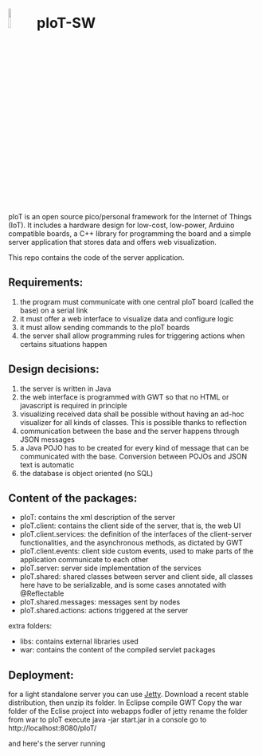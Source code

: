<img src="http://openclipart.org/people/Scout/Chick.svg" width="10%" height="10%"/> pIoT-SW
===========================================================================================


pIoT is an open source pico/personal framework for the Internet of Things (IoT).
It includes a hardware design for low-cost, low-power, Arduino compatible boards, a C++ library for programming the board and a simple server application that stores data and offers web visualization.


This repo contains the code of the server application.

Requirements:
-------------

1.  the program must communicate with one central pIoT board (called the base) on a serial link
2.  it must offer a web interface to visualize data and configure logic
3.  it must allow sending commands to the pIoT boards
4.  the server shall allow programming rules for triggering actions when certains situations happen


Design decisions:
-----------------

1.  the server is written in Java
2.  the web interface is programmed with GWT so that no HTML or javascript is required in principle
3.  visualizing received data shall be possible without having an ad-hoc visualizer for all kinds of classes. This is possible thanks to reflection
4.  communication between the base and the server happens through JSON messages
5.  a Java POJO has to be created for every kind of message that can be communicated with the base. Conversion between POJOs and JSON text is automatic
6.  the database is object oriented (no SQL)


Content of the packages:
------------------------

*  pIoT: contains the xml description of the server
*  pIoT.client: contains the client side of the server, that is, the web UI
*  pIoT.client.services: the definition of the interfaces of the client-server functionalities, and the asynchronous methods, as dictated by GWT
*  pIoT.client.events: client side custom events, used to make parts of the application communicate to each other
*  pIoT.server: server side implementation of the services
*  pIoT.shared: shared classes between server and client side, all classes here have to be serializable, and is some cases annotated with @Reflectable
*  pIoT.shared.messages: messages sent by nodes
*  pIoT.shared.actions: actions triggered at the server


extra folders:
*  libs: contains external libraries used
*  war: contains the content of the compiled servlet packages


Deployment:
-----------

for a light standalone server you can use [Jetty](http://www.eclipse.org/jetty/).
Download a recent stable distribution, then unzip its folder.
In Eclipse compile GWT
Copy the war folder of the Eclise project into webapps fodler of jetty
rename the folder from war to pIoT
execute java -jar start.jar in a console
go to http://localhost:8080/pIoT/

and here's the server running
